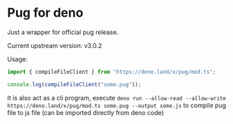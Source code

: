 # Pug for deno

Just a wrapper for official pug release.

Current upstream version: v3.0.2

Usage:

```typescript
import { compileFileClient } from "https://deno.land/x/pug/mod.ts";

console.log(compileFileClient("some.pug"));
```

It is also act as a cli program, execute
`deno run --allow-read --allow-write https://deno.land/x/pug/mod.ts some.pug --output some.js`
to compile pug file to js file (can be imported directly from deno code)
